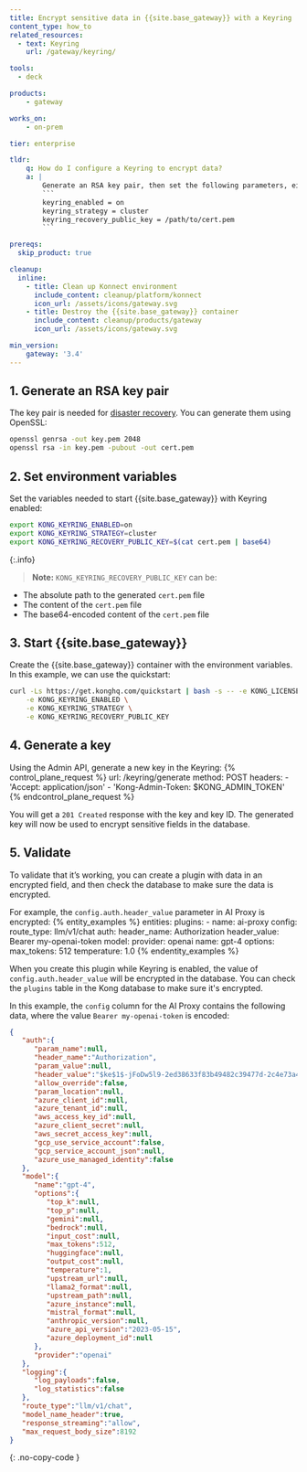 ```yaml
---
title: Encrypt sensitive data in {{site.base_gateway}} with a Keyring
content_type: how_to
related_resources:
  - text: Keyring
    url: /gateway/keyring/

tools:
  - deck

products:
    - gateway

works_on:
    - on-prem

tier: enterprise

tldr:
    q: How do I configure a Keyring to encrypt data?
    a: |
        Generate an RSA key pair, then set the following parameters, either as environment variables or in `kong.conf`:
        ```
        keyring_enabled = on
        keyring_strategy = cluster
        keyring_recovery_public_key = /path/to/cert.pem
        ```

prereqs:
  skip_product: true

cleanup:
  inline:
    - title: Clean up Konnect environment
      include_content: cleanup/platform/konnect
      icon_url: /assets/icons/gateway.svg
    - title: Destroy the {{site.base_gateway}} container
      include_content: cleanup/products/gateway
      icon_url: /assets/icons/gateway.svg

min_version:
    gateway: '3.4'
---
```


## 1. Generate an RSA key pair

The key pair is needed for [disaster recovery](/gateway/keyring/#disaster-recovery). You can generate them using OpenSSL:
```sh
openssl genrsa -out key.pem 2048
openssl rsa -in key.pem -pubout -out cert.pem
```

## 2. Set environment variables

Set the variables needed to start {{site.base_gateway}} with Keyring enabled:
```sh
export KONG_KEYRING_ENABLED=on
export KONG_KEYRING_STRATEGY=cluster
export KONG_KEYRING_RECOVERY_PUBLIC_KEY=$(cat cert.pem | base64)
```

{:.info}
> **Note:** `KONG_KEYRING_RECOVERY_PUBLIC_KEY` can be:
* The absolute path to the generated `cert.pem` file
* The content of the `cert.pem` file
* The base64-encoded content of the `cert.pem` file

## 3. Start {{site.base_gateway}}

Create the {{site.base_gateway}} container with the environment variables. In this example, we can use the quickstart:
```sh
curl -Ls https://get.konghq.com/quickstart | bash -s -- -e KONG_LICENSE_DATA \
    -e KONG_KEYRING_ENABLED \
    -e KONG_KEYRING_STRATEGY \
    -e KONG_KEYRING_RECOVERY_PUBLIC_KEY
```

## 4. Generate a key

Using the Admin API, generate a new key in the Keyring:
{% control_plane_request %}
  url: /keyring/generate
  method: POST
  headers:
      - 'Accept: application/json'
      - 'Kong-Admin-Token: $KONG_ADMIN_TOKEN'
{% endcontrol_plane_request %}

You will get a `201 Created` response with the key and key ID. The generated key will now be used to encrypt sensitive fields in the database.

## 5. Validate

To validate that it’s working, you can create a plugin with data in an encrypted field, and then check the database to make sure the data is encrypted. 

For example, the `config.auth.header_value` parameter in AI Proxy is encrypted:
{% entity_examples %}
entities:
  plugins:
    - name: ai-proxy
      config:
        route_type: llm/v1/chat
        auth:
          header_name: Authorization
          header_value: Bearer my-openai-token
        model:
          provider: openai
          name: gpt-4
          options:
            max_tokens: 512
            temperature: 1.0
{% endentity_examples %}

When you create this plugin while Keyring is enabled, the value of `config.auth.header_value` will be encrypted in the database. You can check the `plugins` table in the Kong database to make sure it's encrypted. 

In this example, the `config` column for the AI Proxy contains the following data, where the value `Bearer my-openai-token` is encoded:
```json
{
   "auth":{
      "param_name":null,
      "header_name":"Authorization",
      "param_value":null,
      "header_value":"$ke$1$-jFoDw5l9-2ed38633f83b49482c39477d-2c4e73a404092e3b2874ecb7eb88f2fb89728816261b",
      "allow_override":false,
      "param_location":null,
      "azure_client_id":null,
      "azure_tenant_id":null,
      "aws_access_key_id":null,
      "azure_client_secret":null,
      "aws_secret_access_key":null,
      "gcp_use_service_account":false,
      "gcp_service_account_json":null,
      "azure_use_managed_identity":false
   },
   "model":{
      "name":"gpt-4",
      "options":{
         "top_k":null,
         "top_p":null,
         "gemini":null,
         "bedrock":null,
         "input_cost":null,
         "max_tokens":512,
         "huggingface":null,
         "output_cost":null,
         "temperature":1,
         "upstream_url":null,
         "llama2_format":null,
         "upstream_path":null,
         "azure_instance":null,
         "mistral_format":null,
         "anthropic_version":null,
         "azure_api_version":"2023-05-15",
         "azure_deployment_id":null
      },
      "provider":"openai"
   },
   "logging":{
      "log_payloads":false,
      "log_statistics":false
   },
   "route_type":"llm/v1/chat",
   "model_name_header":true,
   "response_streaming":"allow",
   "max_request_body_size":8192
}
```
{: .no-copy-code }